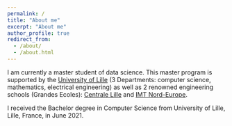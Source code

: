 ```yaml
---
permalink: /
title: "About me"
excerpt: "About me"
author_profile: true
redirect_from: 
  - /about/
  - /about.html
---
```


I am currently a master student of data science. This master program is supported by the [University of Lille](https://www.univ-lille.fr/) (3 Departments: computer science, mathematics, electrical engineering) as well as 2 renowned engineering schools (Grandes Ecoles): [Centrale Lille](https://centralelille.fr/) and [IMT Nord-Europe](https://imt-nord-europe.fr/en/).

I received the Bachelor degree in Computer Science from University of Lille, Lille, France, in June 2021.
